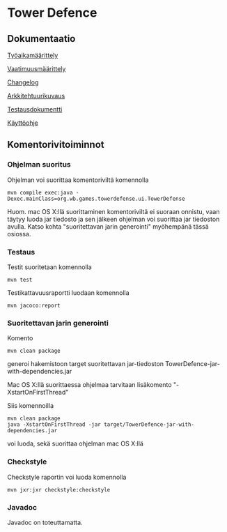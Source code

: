 # Tower Defence
## Dokumentaatio
[Työaikamäärittely](https://github.com/redpanda321-png/ot-harjoitustyo/blob/master/dokumentaatio/tuntikirjanpito.md)

  [Vaatimuusmäärittely](https://github.com/redpanda321-png/ot-harjoitustyo/blob/master/dokumentaatio/vaatimuusmaarittely.md)
  
  [Changelog](https://github.com/redpanda321-png/ot-harjoitustyo/blob/master/dokumentaatio/changelog.md)
  
  [Arkkitehtuurikuvaus](https://github.com/redpanda321-png/ot-harjoitustyo/blob/master/dokumentaatio/arkkitehtuuri.md)
  
  [Testausdokumentti](https://github.com/redpanda321-png/ot-harjoitustyo/blob/master/dokumentaatio/testaus.md)
  
  [Käyttöohje](https://github.com/redpanda321-png/ot-harjoitustyo/blob/master/dokumentaatio/kayttoohje.md)
  
  
## Komentorivitoiminnot

### Ohjelman suoritus

Ohjelman voi suorittaa komentoriviltä komennolla

```
mvn compile exec:java -Dexec.mainClass=org.wb.games.towerdefense.ui.TowerDefense
```
Huom. mac OS X:llä suorittaminen komentoriviltä ei suoraan onnistu, vaan täytyy luoda jar tiedosto ja sen jälkeen ohjelman voi suorittaa jar tiedoston avulla. Katso kohta "suoritettavan jarin generointi" myöhempänä tässä osiossa.

### Testaus
Testit suoritetaan komennolla

  ```
  mvn test
  ```
  
Testikattavuusraportti luodaan komennolla
  ```
  mvn jacoco:report
  ```
### Suoritettavan jarin generointi
Komento
```
mvn clean package
```
generoi hakemistoon target suoritettavan jar-tiedoston TowerDefence-jar-with-dependencies.jar

Mac OS X:llä suorittaessa ohjelmaa tarvitaan lisäkomento "-XstartOnFirstThread"

  Siis komennoilla
```
mvn clean package
java -XstartOnFirstThread -jar target/TowerDefence-jar-with-dependencies.jar
```
voi luoda, sekä suorittaa ohjelman mac OS X:llä

### Checkstyle
Checkstyle raportin voi luoda komennolla
```
mvn jxr:jxr checkstyle:checkstyle
```
### Javadoc
Javadoc on toteuttamatta.
